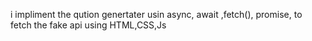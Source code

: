 i impliment the qution genertater usin async, await ,fetch(), promise,
to fetch the fake api 
using HTML,CSS,Js 
